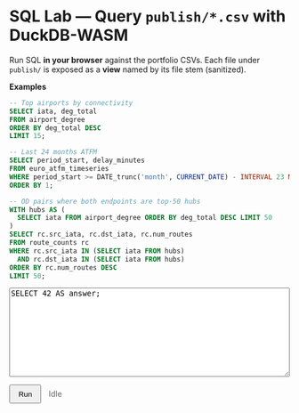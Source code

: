 # SQL Lab — Query `publish/*.csv` with DuckDB-WASM

Run SQL **in your browser** against the portfolio CSVs. Each file under `publish/` is exposed as a **view** named by its file stem (sanitized).

**Examples**

```sql
-- Top airports by connectivity
SELECT iata, deg_total
FROM airport_degree
ORDER BY deg_total DESC
LIMIT 15;

-- Last 24 months ATFM
SELECT period_start, delay_minutes
FROM euro_atfm_timeseries
WHERE period_start >= DATE_trunc('month', CURRENT_DATE) - INTERVAL 23 MONTH
ORDER BY 1;

-- OD pairs where both endpoints are top-50 hubs
WITH hubs AS (
  SELECT iata FROM airport_degree ORDER BY deg_total DESC LIMIT 50
)
SELECT rc.src_iata, rc.dst_iata, rc.num_routes
FROM route_counts rc
WHERE rc.src_iata IN (SELECT iata FROM hubs)
  AND rc.dst_iata IN (SELECT iata FROM hubs)
ORDER BY rc.num_routes DESC
LIMIT 50;
```

<!-- --- DuckDB SQL Lab: UI (reliable bundle auto-select) --- -->
<div id="lab" style="margin:.5rem 0; position:relative; z-index:3;">
  <textarea id="sql" style="width:100%;height:160px;font-family:ui-monospace,monospace;">SELECT 42 AS answer;</textarea>
</div>

<p>
  <button id="run"
          type="button"
          class="md-button md-button--primary"
          style="padding:.45rem .9rem; cursor:pointer;"
          onclick="window.__runSQL__ && window.__runSQL__(event)">
    Run
  </button>
  <span id="status" style="margin-left:.6rem;color:#666;">Idle</span>
</p>

<div id="result" style="margin-top:10px;overflow:auto;"></div>

<script type="module">
/* ================== helpers ================== */
const log = (...a)=>console.log('[sql_lab]', ...a);
function siteRoot(){ const p = location.pathname.split('/').filter(Boolean); return p.length?'/'+p[0]+'/':'/'; }
function bust(u){ const v=Date.now(); return u+(u.includes('?')?'&':'?')+'v='+v; }
function onNav(fn){
  const run=()=>setTimeout(fn,0);
  if (window.document$ && typeof document$.subscribe==='function') document$.subscribe(run);
  if (document.readyState==='loading') document.addEventListener('DOMContentLoaded',run); else run();
}

/* ================== state ================== */
const state = { duckdb:null, db:null, conn:null, views:[] };

/* ================== load DuckDB via official bundle picker ================== */
async function ensureDB(){
  if (state.conn) return state.conn;

  // Import satu file ESM saja; biar library yang pilih bundle terbaik
  const duckdb = await import('https://cdn.jsdelivr.net/npm/@duckdb/duckdb-wasm@1.29.0/dist/duckdb-browser.mjs');
  state.duckdb = duckdb;

  const bundles = duckdb.getJsDelivrBundles();
  const bundle  = await duckdb.selectBundle(bundles);      // pilih worker/WASM paling cocok
  log('bundle selected:', bundle);

  // Worker sesuai rekomendasi DuckDB
  const worker = new Worker(bundle.mainWorker);
  const logger = new duckdb.ConsoleLogger();

  const db = new duckdb.AsyncDuckDB(logger, worker);
  await db.instantiate(bundle.mainModule, bundle.pthreadWorker);

  const conn = await db.connect();
  await conn.query('INSTALL httpfs; LOAD httpfs;');

  state.db = db;
  state.conn = conn;
  return conn;
}

/* ================== register CSV views from datasets.json ================== */
function sanitize(name){ return String(name).toLowerCase().replace(/[^a-z0-9_]/g,'_').replace(/^_+/,''); }

async function registerViews(){
  if (state.views.length) return state.views;

  const url = bust(siteRoot()+'assets/datasets.json');
  let ds;
  try {
    ds = await (await fetch(url)).json();
  } catch(e){
    // Tidak fatal—SQL Lab masih bisa jalan pakai contoh JSON/SELECT 42
    log('datasets.json not found or unreadable:', e);
    return state.views;
  }

  const items = Array.isArray(ds) ? ds : (ds && Array.isArray(ds.items)) ? ds.items : [];
  for (const it of items){
    const f = it.file || it.path || '';
    if (!/\.csv$/i.test(f)) continue;
    const stem   = sanitize((f.split('/').pop()||'').replace(/\.csv$/i,''));
    const csvUrl = bust(siteRoot()+'publish/'+f);
    await state.conn.query(`
      CREATE OR REPLACE VIEW "${stem}"
      AS SELECT * FROM read_csv_auto('${csvUrl}', AUTO_DETECT=TRUE, SAMPLE_SIZE=20000);
    `);
    state.views.push({ view: stem, file: f });
  }
  return state.views;
}

/* ================== render ================== */
function renderTable(df){
  const mount = document.getElementById('result');
  if (!df || !df.rows || df.rows.length===0){ mount.innerHTML='<em>No rows.</em>'; return; }
  const cols = df.schema.fields.map(f=>f.name);
  let html = "<table class='dataframe'><thead><tr>"+cols.map(c=>`<th>${c}</th>`).join("")+"</tr></thead><tbody>";
  const cap = 5000; let i=0;
  for (const row of df.rows){ if (i++>=cap) break; html += "<tr>"+row.map(v=>`<td>${v==null?'':v}</td>`).join("")+"</tr>"; }
  html += "</tbody></table>";
  if (df.rows.length>cap) html += `<div style="opacity:.7;font-size:.85rem;margin-top:.35rem;">Showing first ${cap.toLocaleString()} rows</div>`;
  mount.innerHTML = html;
}
function showError(err){
  const mount = document.getElementById('result');
  const msg = err && err.message ? err.message : (typeof err==='string' ? err : String(err));
  mount.innerHTML = `<pre style="color:#b71c1c;white-space:pre-wrap;">${msg}</pre>`;
}

/* ================== run ================== */
async function runSQL(ev){
  try{
    // Kalau handler dipanggil dari onclick/addEventListener, cegah default & bubble
    if (ev && typeof ev.preventDefault==='function') ev.preventDefault();

    const btn=document.getElementById('run');
    const status=document.getElementById('status');
    const qEl=document.getElementById('sql');

    btn.disabled=true;
    status.textContent='Running…';

    await ensureDB();
    await registerViews();

    const sql = qEl.value;
    const res = await state.conn.query(sql);
    renderTable(res);
    status.textContent='Done';
  }catch(err){
    console.error('[sql_lab] run error:', err);
    document.getElementById('status').textContent='Error';
    showError(err);
  }finally{
    const btn=document.getElementById('run');
    if (btn) btn.disabled=false;
  }
}
window.__runSQL__ = runSQL;  // fallback untuk onclick

/* ================== boot ================== */
onNav(async ()=>{
  // pastikan tombol ter-bind walau Material instant nav
  const btn = document.getElementById('run');
  if (btn) btn.addEventListener('click', runSQL);

  // Prefill: pilih view CSV kalau ada; kalau tidak ada pakai demo JSON
  try{
    await ensureDB();
    await registerViews();

    const q = document.getElementById('sql');
    if (q && !q.value.trim()){
      const prefer = state.views.find(v=>v.view==='airport_degree') || state.views[0];
      q.value = prefer
        ? `SELECT * FROM ${prefer.view} LIMIT 15;`
        : `SELECT month, delay_min
           FROM read_json_auto('${siteRoot()}api/euro_atfm_timeseries_last24.json')
           ORDER BY month DESC LIMIT 5;`;
    }
  }catch(e){
    // Tidak memblokir UI; nanti pengguna klik Run → akan tampil error jelas
    console.warn('[sql_lab] boot warn:', e);
  }
});
</script>

<style>
#lab { position: relative; z-index: 3; }
.dataframe{border-collapse:collapse;width:100%;font-size:0.9rem;}
.dataframe th,.dataframe td{border:1px solid #ddd;padding:.35rem .5rem;white-space:nowrap;}
.dataframe thead th{position:sticky;top:0;background:var(--md-default-fg-color--lightest,#f7f7f7);}
</style>
